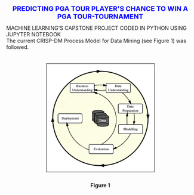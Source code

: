 <h1 style='color:blue;font-size:18px;text-align: center;'>PREDICTING PGA TOUR PLAYER'S CHANCE TO WIN A PGA TOUR-TOURNAMENT</h1>
MACHINE LEARNING'S  CAPSTONE PROJECT CODED IN PYTHON USING JUPYTER NOTEBOOK

</br>
The current CRISP-DM Process Model for Data Mining (see Figure 1) was followed.

</br>
</br>
<p align="center" object-position= right top>
<img src="images/Figure1_CRISP_DM_Model.jpeg" width="300px" height="300px" class="w3-circle">
<h4 align="center"> Figure 1</h4>
</p>
